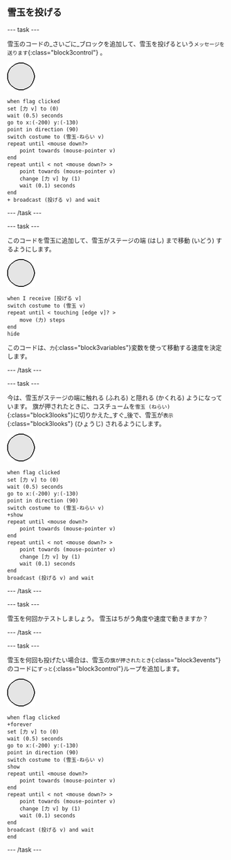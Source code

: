 ## 雪玉を投げる

--- task ---

雪玉のコードの_さいごに_ブロックを追加して、雪玉を投げるという`メッセージを送ります`{:class="block3control"} 。

![雪玉のスプライト](images/snowball-sprite.png)

```blocks3
when flag clicked
set [力 v] to (0)
wait (0.5) seconds
go to x:(-200) y:(-130)
point in direction (90)
switch costume to (雪玉-ねらい v)
repeat until <mouse down?>
    point towards (mouse-pointer v)
end
repeat until < not <mouse down?> >
    point towards (mouse-pointer v)
    change [力 v] by (1)
    wait (0.1) seconds
end
+ broadcast (投げる v) and wait
```

--- /task ---

--- task ---

このコードを雪玉に追加して、雪玉がステージの端 (はし) まで移動 (いどう) するようにします。

![雪玉のスプライト](images/snowball-sprite.png)

```blocks3
when I receive [投げる v]
switch costume to (雪玉 v)
repeat until < touching [edge v]? >
    move (力) steps
end
hide
```

このコードは、`力`{:class="block3variables"}変数を使って移動する速度を決定します。

--- /task ---

--- task ---

今は、雪玉がステージの端に触れる (ふれる) と隠れる (かくれる) ようになっています。 旗が押されたときに、コスチュームを`雪玉 (ねらい)`{:class="block3looks"}に切りかえた_すぐ_後で、雪玉が`表示`{:class="block3looks"} (ひょうじ) されるようにします。

![雪玉のスプライト](images/snowball-sprite.png)

```blocks3
when flag clicked
set [力 v] to (0)
wait (0.5) seconds
go to x:(-200) y:(-130)
point in direction (90)
switch costume to (雪玉-ねらい v)
+show
repeat until <mouse down?>
    point towards (mouse-pointer v)
end
repeat until < not <mouse down?> >
    point towards (mouse-pointer v)
    change [力 v] by (1)
    wait (0.1) seconds
end
broadcast (投げる v) and wait
```

--- /task ---

--- task ---

雪玉を何回かテストしましょう。 雪玉はちがう角度や速度で動きますか？

--- /task ---

--- task ---

雪玉を何回も投げたい場合は、雪玉の`旗が押されたとき`{:class="block3events"}のコードに`ずっと`{:class="block3control"}ループを追加します。

![雪玉のスプライト](images/snowball-sprite.png)

```blocks3
when flag clicked
+forever
set [力 v] to (0)
wait (0.5) seconds
go to x:(-200) y:(-130)
point in direction (90)
switch costume to (雪玉-ねらい v)
show
repeat until <mouse down?>
    point towards (mouse-pointer v)
end
repeat until < not <mouse down?> >
    point towards (mouse-pointer v)
    change [力 v] by (1)
    wait (0.1) seconds
end
broadcast (投げる v) and wait
end
```

--- /task ---
